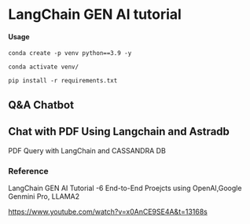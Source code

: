 # LangChain GEN AI tutorial

#### Usage
```
conda create -p venv python==3.9 -y
```

```
conda activate venv/
```

```
pip install -r requirements.txt
```



## Q&A Chatbot


## Chat with PDF Using Langchain and Astradb

PDF Query with LangChain and CASSANDRA DB 


### Reference

LangChain GEN AI Tutorial -6 End-to-End Proejcts using OpenAI,Google Genmini Pro, LLAMA2

https://www.youtube.com/watch?v=x0AnCE9SE4A&t=13168s
